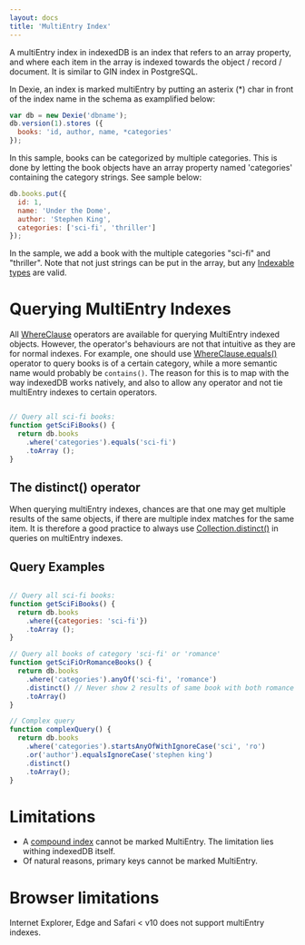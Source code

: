 ```yaml
---
layout: docs
title: 'MultiEntry Index'
---
```


A multiEntry index in indexedDB is an index that refers to an array property, and where each item in the array is indexed towards the object / record / document. It is similar to GIN index in PostgreSQL. 

In Dexie, an index is marked multiEntry by putting an asterix (*) char in front of the index name in the schema as examplified below:

```javascript
var db = new Dexie('dbname');
db.version(1).stores ({
  books: 'id, author, name, *categories'
});
```

In this sample, books can be categorized by multiple categories. This is done by letting the book objects have an array property named 'categories' containing the category strings. See sample below:

```javascript
db.books.put({
  id: 1,
  name: 'Under the Dome', 
  author: 'Stephen King',
  categories: ['sci-fi', 'thriller']
});

```
In the sample, we add a book with the multiple categories "sci-fi" and "thriller". Note that not just strings can be put in the array, but any [Indexable types](/docs/Indexable-Type) are valid.

# Querying MultiEntry Indexes

All [WhereClause](/docs/WhereClause/WhereClause) operators are available for querying MultiEntry indexed objects. However, the operator's behaviours are not that intuitive as they are for normal indexes. For example, one should use [WhereClause.equals()](/docs/WhereClause/WhereClause.equals()) operator to query books is of a certain category, while a more semantic name would probably be `contains()`. The reason for this is to map with the way indexedDB works natively, and also to allow any operator and not tie multiEntry indexes to certain operators.

```javascript

// Query all sci-fi books:
function getSciFiBooks() {
  return db.books
    .where('categories').equals('sci-fi')
    .toArray ();
}

```

## The distinct() operator

When querying multiEntry indexes, chances are that one may get multiple results of the same objects, if there are multiple index matches for the same item. It is therefore a good practice to always use [Collection.distinct()](/docs/Collection/Collection.distinct()) in queries on multiEntry indexes.

## Query Examples

```javascript

// Query all sci-fi books:
function getSciFiBooks() {
  return db.books
    .where({categories: 'sci-fi'})
    .toArray ();
}

// Query all books of category 'sci-fi' or 'romance'
function getSciFiOrRomanceBooks() {
  return db.books
    .where('categories').anyOf('sci-fi', 'romance')
    .distinct() // Never show 2 results of same book with both romance and sci-fi
    .toArray()
}

// Complex query
function complexQuery() {
  return db.books
    .where('categories').startsAnyOfWithIgnoreCase('sci', 'ro')
    .or('author').equalsIgnoreCase('stephen king')
    .distinct()
    .toArray();
}

```

# Limitations

* A [compound index](/docs/Compound-Index) cannot be marked MultiEntry. The limitation lies withing indexedDB itself.
* Of natural reasons, primary keys cannot be marked MultiEntry.

# Browser limitations

Internet Explorer, Edge and Safari < v10 does not support multiEntry indexes.

